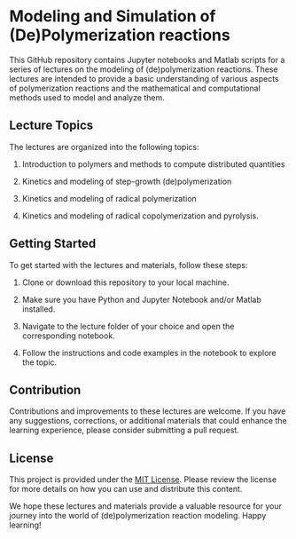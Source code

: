 # Modeling and Simulation of (De)Polymerization reactions

This GitHub repository contains Jupyter notebooks and Matlab scripts for a series
of lectures on the modeling of (de)polymerization reactions. These
lectures are intended to provide a basic understanding of various aspects of polymerization
reactions and the mathematical and computational methods used to model and analyze them.

## Lecture Topics

The lectures are organized into the following topics:

1. Introduction to polymers and methods to compute distributed quantities

2. Kinetics and modeling of step-growth (de)polymerization

3. Kinetics and modeling of radical polymerization

4. Kinetics and modeling of radical copolymerization and pyrolysis.

## Getting Started

To get started with the lectures and materials, follow these steps:

1. Clone or download this repository to your local machine.

2. Make sure you have Python and Jupyter Notebook and/or Matlab installed.

3. Navigate to the lecture folder of your choice and open the corresponding notebook.

4. Follow the instructions and code examples in the notebook to explore the topic.

## Contribution

Contributions and improvements to these lectures are welcome. If you have any suggestions,
corrections, or additional materials that could enhance the learning experience,
please consider submitting a pull request.

## License

This project is provided under the [MIT License](LICENSE). Please review the license for more
details on how you can use and distribute this content.

We hope these lectures and materials provide a valuable resource for your journey into the
world of (de)polymerization reaction modeling. Happy learning!
